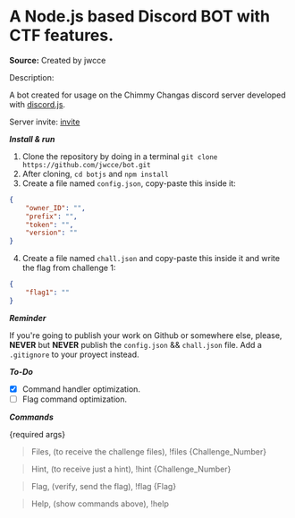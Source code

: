 # A Node.js based Discord BOT with CTF features.

**Source:** Created by jwcce

Description:

​A bot created for usage on the Chimmy Changas discord server developed with [discord.js](https://discord.js.org).

​Server invite: [invite](https://discord.gg/VAvPvhE)

***Install & run***

1. Clone the repository by doing in a terminal `git clone https://github.com/jwcce/bot.git`
2. After cloning, `cd botjs` and `npm install`
3. Create a file named `config.json`, copy-paste this inside it:

```json
{
    "owner_ID": "",
    "prefix": "",
    "token": "",
    "version": ""
}
```

4. Create a file named `chall.json` and copy-paste this inside it and write the flag from challenge 1:
```json
{
	"flag1": ""
}
```

***Reminder*** 

If you're going to publish your work on Github or somewhere else, please, **NEVER** but **NEVER** publish the `config.json` && `chall.json` file. Add a `.gitignore` to your proyect instead.

***To-Do***

* [x] Command handler optimization.
* [ ] Flag command optimization.

***Commands***

{required args}

> Files, (to receive the challenge files),
!files {Challenge_Number}

> Hint, (to receive just a hint),
!hint {Challenge_Number}

> Flag, (verify, send the flag),
!flag {Flag}

> Help, (show commands above),
!help


